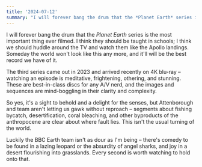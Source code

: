 ```yaml
---
title: '2024-07-12'
summary: "I will forever bang the drum that the *Planet Earth* series is the most important thing ever filmed. I think they should be taught in schools; I think we should huddle around the TV and watch them like the Apollo landings. Someday the world won't look like this any more, and it'll will be the best record we have of it."
---
```

I will forever bang the drum that the *Planet Earth* series is the most important thing ever filmed. I think they should be taught in schools; I think we should huddle around the TV and watch them like the Apollo landings. Someday the world won't look like this any more, and it'll will be the best record we have of it.

The third series came out in 2023 and arrived recently on 4K blu-ray – watching an episode is meditative, frightening, othering, and stunning. These are best-in-class discs for any A/V nerd, and the images and sequences are mind-boggling in their clarity and complexity.

So yes, it's a sight to behold and a delight for the senses, but Attenborough and team aren't letting us gawk without reproach – segments about fishing bycatch, desertification, coral bleaching, and other byproducts of the anthropocene are clear about where fault lies. This isn't the usual turning of the world.

Luckily the BBC Earth team isn't as dour as I'm being – there's comedy to be found in a lazing leopard or the absurdity of angel sharks, and joy in a desert flourishing into grasslands. Every second is worth watching to hold onto that.
